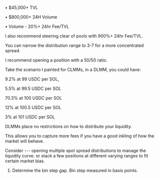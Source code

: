 • $45,000+ TVL

• $800,000+ 24H Volume

• Volume - 20%+ 24hr Fee/TVL

I also recommend steering clear of pools with 900%+ 24hr Fee/TVL.

You can narrow the distribution range to 3-7 for a more concentrated spread.

I recommend opening a position with a 50/50 ratio.


Take the scenario I painted for CLMMs, in a DLMM, you could have:

9.2% at 99 USDC per SOL, 

5.5% at 99.5 USDC per SOL 

70.3% at 100 USDC per SOL

12% at 100.5 USDC per SOL

3% at 101 USDC per SOL

DLMMs place no restrictions on how to distribute your liquidity.

This allows you to capture more fees if you have a good inkling of how the market will behave.


Consider --- opening multiple spot spread distributions to manage the liquidity curve. or stack a few positions at different varying ranges to fit certain market bias.



1. Determine the bin step gap. Bin step measured in basis points.

